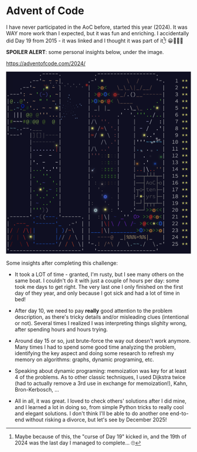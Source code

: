 # Advent of Code

I have never participated in the AoC before, started this year (2024). It was WAY more work than I expected, but it was fun and enriching. I accidentally did Day 19 from 2015 - it was linked and I thought it was part of it[^1]! 😀🤦🏻‍♂️

**SPOILER ALERT**: some personal insights below, under the image.

https://adventofcode.com/2024/

![Advent of Code 2024](/2024/AoC_2024_image.png)

Some insights after completing this challenge:

* It took a LOT of time - granted, I'm rusty, but I see many others on the same boat. I couldn't do it with just a couple of hours per day: some took me days to get right. The very last one I only finished on the first day of they year, and only because I got sick and had a lot of time in bed!

* After day 10, we need to pay **really** good attention to the problem description, as there's tricky details and/or  misleading clues (intentional or not). Several times I realized I was interpreting things slighlty wrong, after spending hours and hours trying.

* Around day 15 or so, just brute-force the way out doesn't work anymore. Many times I had to spend some good time analyzing the problem, identifying the key aspect and doing some research to refresh my memory on algorithms: graphs, dynamic programing, etc.

* Speaking about dynamic programing: memoization was key for at least 4 of the problems. As to other classic techniques, I used Dijkstra twice (had to actually remove a 3rd use in exchange for memoization!), Kahn, Bron-Kerbosch, ...

* All in all, it was great. I loved to check others' solutions after I did mine, and I learned a lot in doing so, from simple Python tricks to really cool and elegant solutions. I don't think I'll be able to do another one end-to-end without risking a divorce, but let's see by December 2025!

[^1]: Maybe because of this, the "curse of Day 19" kicked in, and the 19th of 2024 was the last day I managed to complete... 🙄
